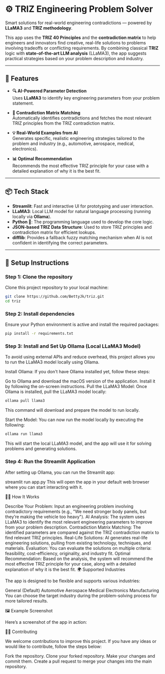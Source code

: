 # ⚙️ TRIZ Engineering Problem Solver

Smart solutions for real-world engineering contradictions — powered by **LLaMA3** and **TRIZ methodology**.

This app uses the **TRIZ 40 Principles** and the **contradiction matrix** to help engineers and innovators find creative, real-life solutions to problems involving tradeoffs or conflicting requirements. By combining classical **TRIZ** logic with **state-of-the-art LLM analysis** (LLaMA3), the app suggests practical strategies based on your problem description and industry.

---

## 🚀 Features

- **🔍 AI-Powered Parameter Detection**  
  Uses **LLaMA3** to identify key engineering parameters from your problem statement.

- **🧠 Contradiction Matrix Matching**  
  Automatically identifies contradictions and fetches the most relevant TRIZ principles from the TRIZ contradiction matrix.

- **💡 Real-World Examples from AI**  
  Generates specific, realistic engineering strategies tailored to the problem and industry (e.g., automotive, aerospace, medical, electronics).

- **📊 Optimal Recommendation**  
  Recommends the most effective TRIZ principle for your case with a detailed explanation of why it is the best fit.

---

## 📦 Tech Stack

- **Streamlit**: Fast and interactive UI for prototyping and user interaction.
- **LLaMA3**: Local LLM model for natural language processing (running locally via **Ollama**).
- **Python 🐍**: The programming language used to develop the core logic.
- **JSON-based TRIZ Data Structure**: Used to store TRIZ principles and contradiction matrix for efficient lookups.
- **difflib**: Provides a fallback fuzzy matching mechanism when AI is not confident in identifying the correct parameters.

---

## 🔧 Setup Instructions

### Step 1: Clone the repository

Clone this project repository to your local machine:

```bash
git clone https://github.com/BettyJk/triz.git
cd triz
```
### Step 2: Install dependencies
Ensure your Python environment is active and install the required packages:

```bash
pip install -r requirements.txt
```
### Step 3: Install and Set Up Ollama (Local LLaMA3 Model)
To avoid using external APIs and reduce overhead, this project allows you to run the LLaMA3 model locally using Ollama.

Install Ollama:
If you don't have Ollama installed yet, follow these steps:

Go to Ollama and download the macOS version of the application.
Install it by following the on-screen instructions.
Pull the LLaMA3 Model:
Once Ollama is installed, pull the LLaMA3 model locally:
```bash
ollama pull llama3
```
This command will download and prepare the model to run locally.

Start the Model:
You can now run the model locally by executing the following:
```bash
ollama run llama3
```
This will start the local LLaMA3 model, and the app will use it for solving problems and generating solutions.

### Step 4: Run the Streamlit Application
After setting up Ollama, you can run the Streamlit app:

streamlit run app.py
This will open the app in your default web browser where you can start interacting with it.

🧑‍💻 How It Works

Describe Your Problem:
Input an engineering problem involving contradictory requirements (e.g., "We need stronger body panels, but they’re making the vehicle too heavy").
AI Analysis:
The system uses LLaMA3 to identify the most relevant engineering parameters to improve from your problem description.
Contradiction Matrix Matching:
The identified parameters are compared against the TRIZ contradiction matrix to find relevant TRIZ principles.
Real-Life Solutions:
AI generates real-life engineering solutions, pulling from existing technology, techniques, and materials.
Evaluation:
You can evaluate the solutions on multiple criteria: feasibility, cost-efficiency, originality, and industry fit.
Optimal Recommendation:
Based on the analysis, the system will recommend the most effective TRIZ principle for your case, along with a detailed explanation of why it is the best fit.
🌍 Supported Industries

The app is designed to be flexible and supports various industries:

General (Default)
Automotive
Aerospace
Medical
Electronics
Manufacturing
You can choose the target industry during the problem-solving process for more tailored results.

🖼️ Example Screenshot

Here’s a screenshot of the app in action:

🧑‍🔧 Contributing

We welcome contributions to improve this project. If you have any ideas or would like to contribute, follow the steps below:

Fork the repository.
Clone your forked repository.
Make your changes and commit them.
Create a pull request to merge your changes into the main repository.

